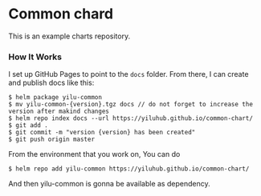 # Common chard

This is an example charts repository.

### How It Works

I set up GitHub Pages to point to the `docs` folder. From there, I can
create and publish docs like this:

```console
$ helm package yilu-common
$ mv yilu-common-{version}.tgz docs // do not forget to increase the version after makind changes
$ helm repo index docs --url https://yiluhub.github.io/common-chart/
$ git add .
$ git commit -m "version {version} has been created"
$ git push origin master
```

From the environment that you work on, You can do  
```
$ helm repo add yilu-common https://yiluhub.github.io/common-chart/
```
And then yilu-common is gonna be available as dependency.
